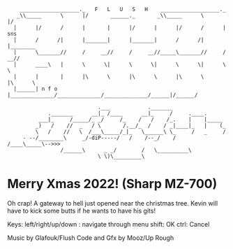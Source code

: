 ```
	___________________._   F   L   U   S   H    ___________________._
   _\\_____      \      |/       ______._       _\\_____      \      |/
  |      |/      /      |       |      |/      |      |/      /      |   sns
  |      /      /|      |_______|      |_______|      /      /|      |________
  |      \_______//     /     __//     /     __//_____\_______//     /     __//
  |      ____\   |      \      \|      \      \|      \      \|      \      \
  |      |       |      |\      \      |\      \      |\      \      |\      \
  |______| n f o |______________/______________/______________/______|/______/

                             .___            ._______
             ._______      __|_ /____      __|_     /     .____.
          ___|_     /_____/_ _/     /_    /   /    /_.    |    |_____
         _)   /    //  _   / \       /.__/_  /    / _|____|_   |    (_
         \   /    //   \  /___\_____/_|_   \______\ \_     /   _     /
     - --/________\     _/-diP-----/   /    /--_/    /    /____\_____\-->>>
                 /______\      _ _/        /   \__________\
                             \ \)\_________\ 
```

# Merry Xmas 2022! (Sharp MZ-700)

Oh crap! A gateway to hell just opened near the christmas tree.
Kevin will have to kick some butts if he wants to have his gits!  

Keys: 
    left/right/up/down : navigate through menu
    shift: OK
    ctrl: Cancel

Music by Glafouk/Flush
Code and Gfx by Mooz/Up Rough
